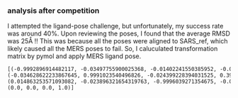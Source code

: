 ### analysis after competition

I attempted the ligand-pose challenge, but unfortunately, my success rate was around 40%. 
Upon reviewing the poses, I found that the average RMSD was 25Å !! 
This was because all the poses were aligned to SARS_ref, which likely caused all the MERS poses to fail. 
So, I caluculated transformation matrix by pymol and apply MERS ligand pose.

```
[(-0.9992896914482117, -0.03497755900025368, -0.01402241550385952, -0.0644073740693093),
(-0.034628622233867645, 0.9991023540496826, -0.024399228394031525, 0.3994948081138987),
(0.014863253571093082, -0.023896321654319763, -0.9996039271354675, -0.0978587282480966),
(0.0, 0.0, 0.0, 1.0)]
```

